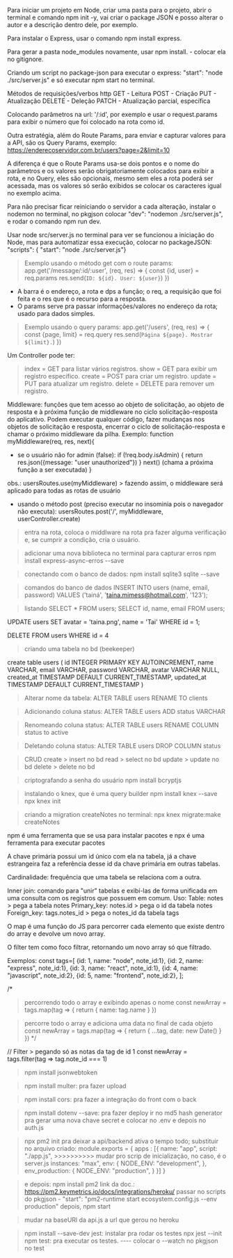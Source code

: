 Para iniciar um projeto em Node, criar uma pasta para o projeto, abrir o terminal e comando npm init -y, vai criar o package JSON e posso alterar o autor e a descrição dentro dele, por exemplo.

Para instalar o Express, usar o comando npm install express.

Para gerar a pasta node_modules novamente, usar npm install. - colocar ela no gitignore.

Criando um script no package-json para executar o express: "start": "node ./src/server.js" e só executar npm start no terminal.

Métodos de requisições/verbos http
GET - Leitura
POST - Criação
PUT - Atualização
DELETE - Deleção
PATCH - Atualização parcial, específica

Colocando parâmetros na url: '/:id', por exemplo e usar o request.params para exibir o número que foi colocado na rota como id. 

Outra estratégia, além do Route Params, para enviar e capturar valores para a API, são os Query Params, exemplo: https://enderecoservidor.com.br/users?page=2&limit=10

A diferença é que o Route Params usa-se dois pontos e o nome do parâmetros e os valores serão obrigatoriamente colocados para exibir a rota, e no Query, eles são opcionais, mesmo sem eles a rota poderá ser acessada, mas os valores só serão exibidos se colocar os caracteres igual no exemplo acima. 

Para não precisar ficar reiniciando o servidor a cada alteração, instalar o nodemon no terminal, no pkgjson colocar "dev": "nodemon ./src/server.js", e rodar o comando npm run dev.

Usar node src/server.js no terminal para ver se funcionou a iniciação do Node, mas para automatizar essa execução, colocar no packageJSON:   "scripts": { "start": "node ./src/server.js"}

> Exemplo usando o método get com o route params:
app.get('/message/:id/:user', (req, res) => {
const {id, user} = req.params
res.send(`ID: ${id}. User: ${user}`)
})
* A barra é o endereço, a rota e dps a função; o req, a requisição que foi feita e o res que é o recurso para a resposta.
* O params serve pra passar informações/valores no endereço da rota; usado para dados simples.
> Exemplo usando o query params:
app.get('/users', (req, res) => {
const {page, limit} = req.query
res.send(`Página ${page}. Mostrar ${limit}.`)
})

Um Controller pode ter:
> index = GET para listar vários registros.
> show = GET para exibir um registro específico.
> create = POST para criar um registro.
> update = PUT para atualizar um registro.
> delete = DELETE para remover um registro.


Middleware: funções que tem acesso ao objeto de solicitação, ao objeto de resposta e à próxima função de middleware no ciclo solicitação-resposta do aplicativo. Podem executar qualquer código, fazer mudanças nos objetos de solicitação e resposta, encerrar o ciclo de solicitação-resposta e chamar o próximo middleware da pilha.
Exemplo: 
function myMiddleware(req, res, next){
* se o usuário não for admin (false):
if (!req.body.isAdmin) {
return res.json({message: "user unauthorized"})
}
next() (chama a próxima função a ser executada)
}

obs.: usersRoutes.use(myMiddleware) > fazendo assim, o middleware será aplicado para todas as rotas de usuário 

* usando o método post (preciso executar no insominia pois o navegador não executa):
usersRoutes.post('/', myMiddleware, userController.create) 
> entra na rota, coloca o middlware na rota pra fazer alguma verificação e, se cumprir a condição, cria o usuário.

> adicionar uma nova biblioteca no terminal para capturar erros 
npm install express-async-erros --save

> conectando com o banco de dados:
npm install sqlite3 sqlite --save

> comandos do banco de dados
INSERT INTO users 
(name, email, password)
VALUES 
('tainá', 'taina.mimess@hotmail.com', '123');

> listando 
SELECT * FROM users;
SELECT id, name, email FROM users;

UPDATE users SET 
avatar = 'taina.png',
name = 'Tai'
WHERE id = 1;

DELETE FROM users
WHERE id = 4

> criando uma tabela no bd (beekeeper)

create table users (
  id INTEGER PRIMARY KEY AUTOINCREMENT,
  name VARCHAR, 
  email VARCHAR,
  password VARCHAR,
  avatar VARCHAR NULL,
  created_at TIMESTAMP DEFAULT CURRENT_TIMESTAMP,
  updated_at TIMESTAMP DEFAULT CURRENT_TIMESTAMP
)

> Alterar nome da tabela:
ALTER TABLE users 
RENAME TO clients

> Adicionando coluna status:
ALTER TABLE users 
ADD status VARCHAR

> Renomeando coluna status:
ALTER TABLE users 
RENAME COLUMN status to active

> Deletando coluna status:
ALTER TABLE users 
DROP COLUMN status

> CRUD
create > insert no bd
read > select no bd
update > update no bd
delete > delete no bd

> criptografando a senha do usuário 
npm install bcryptjs

> instalando o knex, que é uma query builder
npm install knex --save
npx knex init

> criando a migration createNotes no terminal:
npx knex migrate:make createNotes 

npm é uma ferramenta que se usa para instalar pacotes e npx é uma ferramenta para executar pacotes

A chave primária possui um id único com ela na tabela, já a chave estrangeira faz a referência desse id da chave primária em outras tabelas.

Cardinalidade: frequência que uma tabela se relaciona com a outra.

Inner join: comando para "unir" tabelas e exibí-las de forma unificada em uma consulta com os registros que possuem em comum. 
Uso:
Table: notes > pega a tabela notes
Primary_key: notes.id > pega o id da tabela notes
Foreign_key: tags.notes_id > pega o notes_id da tabela tags 

O map é uma função do JS para percorrer cada elemento que existe dentro do array e devolve um novo array.

O filter tem como foco filtrar, retornando um novo array só que filtrado.

Exemplos:
const tags=[
{id: 1, name: "node", note_id:1},
{id: 2, name: "express", note_id:1},
{id: 3, name: "react", note_id:1},
{id: 4, name: "javascript", note_id:2},
{id: 5, name: "frontend", note_id:2},
];

/*
> percorrendo todo o array e exibindo apenas o nome
const newArray = tags.map(tag => {
  return {
    name: tag.name
  }
})


> percorre todo o array e adiciona uma data no final de cada objeto
const newArray = tags.map(tag => {
  return {
    ...tag, 
    date: new Date()
  }
})
*/

// Filter >  pegando só as notas da tag de id 1
const newArray = tags.filter(tag => tag.note_id === 1)

> npm install jsonwebtoken

> npm install multer: pra fazer upload

> npm install cors: pra fazer a integração do front com o back

> npm install dotenv --save: pra fazer deploy
ir no md5 hash generator pra gerar uma nova chave secret e colocar no .env e depois no auth.js

> npx pm2 init
pra deixar a api/backend ativa o tempo todo; substituir no arquivo criado: 
module.exports = {
  apps : [{
    name: "app",
    script: "./app.js", >>>>>>>>>> mudar pro scrip de inicialização, no caso, é o server.js
    instances: "max",
    env: {
      NODE_ENV: "development",
    },
    env_production: {
      NODE_ENV: "production",
    }
  }]
}

> e depois: npm install pm2
> link da doc.: https://pm2.keymetrics.io/docs/integrations/heroku/
> passar no scripts do pkgjson - "start": "pm2-runtime start ecosystem.config.js --env production"
> depois, npm start

> mudar na baseURl da api.js a url que gerou no heroku

> npm install --save-dev jest: instalar pra rodar os testes
> npx jest --init
> npm test: pra executar os testes. ---- colocar o --watch no pkgjson no test
